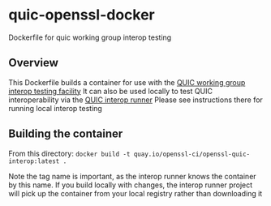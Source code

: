 quic-openssl-docker
===================

Dockerfile for quic working group interop testing

Overview
--------

This Dockerfile builds a container for use with the
[QUIC working group interop testing facility](https://interop.seemann.io/)
It can also be used locally to test QUIC interoperability via the
[QUIC interop runner](https://github.com/quic-interop/quic-interop-runner)
Please see instructions there for running local interop testing

Building the container
----------------------

From this directory:
`docker build -t quay.io/openssl-ci/openssl-quic-interop:latest .`

Note the tag name is important, as the interop runner knows the container
by this name.  If you build locally with changes, the interop runner project
will pick up the container from your local registry rather than downloading it
